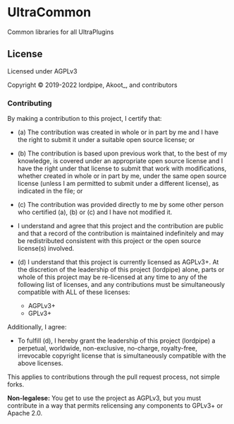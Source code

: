 # UltraCommon

Common libraries for all UltraPlugins

## License

Licensed under AGPLv3

Copyright © 2019-2022 lordpipe, Akoot_, and contributors

### Contributing

By making a contribution to this project, I certify that:

- (a) The contribution was created in whole or in part by me and I have the right to submit it under a suitable open source license; or

- (b) The contribution is based upon previous work that, to the best of my knowledge, is covered under an appropriate open source license and I have the right under that license to submit that work with modifications, whether created in whole or in part by me, under the same open source license (unless I am permitted to submit under a different license), as indicated in the file; or

- (c) The contribution was provided directly to me by some other person who certified (a), (b) or (c) and I have not modified it.

- I understand and agree that this project and the contribution are public and that a record of the contribution is maintained indefinitely and may be redistributed consistent with this project or the open source license(s) involved.

- (d) I understand that this project is currently licensed as AGPLv3+. At the discretion of the leadership of this project (lordpipe) alone, parts or whole of this project may be re-licensed at any time to any of the following list of licenses, and any contributions must be simultaneously compatible with ALL of these licenses:

    - AGPLv3+
    - GPLv3+

Additionally, I agree:

- To fulfill (d), I hereby grant the leadership of this project (lordpipe) a perpetual, worldwide, non-exclusive, no-charge, royalty-free, irrevocable copyright license that is simultaneously compatible with the above licenses.

This applies to contributions through the pull request process, not simple forks.

**Non-legalese:** You get to use the project as AGPLv3, but you must contribute in a way that permits relicensing any components to GPLv3+ or Apache 2.0.
